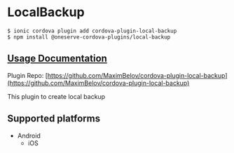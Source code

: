 # LocalBackup

```
$ ionic cordova plugin add cordova-plugin-local-backup
$ npm install @oneserve-cordova-plugins/local-backup
```

## [Usage Documentation](https://oneserve.gitbook.io/oneserve-cordova-plugins/plugins/local-backup/)

Plugin Repo: [https://github.com/MaximBelov/cordova-plugin-local-backup](https://github.com/MaximBelov/cordova-plugin-local-backup)

This plugin to create local backup

## Supported platforms

- Android
  - iOS
  


